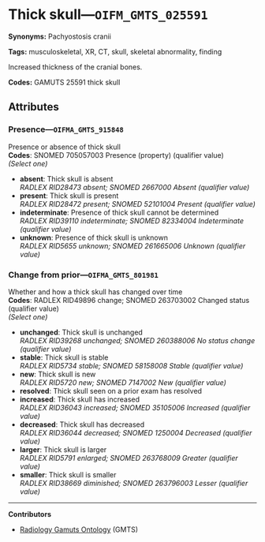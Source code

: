 # Thick skull—`OIFM_GMTS_025591`

**Synonyms:** Pachyostosis cranii

**Tags:** musculoskeletal, XR, CT, skull, skeletal abnormality, finding

Increased thickness of the cranial bones.

**Codes:** GAMUTS 25591 thick skull

## Attributes

### Presence—`OIFMA_GMTS_915848`

Presence or absence of thick skull  
**Codes**: SNOMED 705057003 Presence (property) (qualifier value)  
*(Select one)*

- **absent**: Thick skull is absent  
_RADLEX RID28473 absent; SNOMED 2667000 Absent (qualifier value)_
- **present**: Thick skull is present  
_RADLEX RID28472 present; SNOMED 52101004 Present (qualifier value)_
- **indeterminate**: Presence of thick skull cannot be determined  
_RADLEX RID39110 indeterminate; SNOMED 82334004 Indeterminate (qualifier value)_
- **unknown**: Presence of thick skull is unknown  
_RADLEX RID5655 unknown; SNOMED 261665006 Unknown (qualifier value)_

### Change from prior—`OIFMA_GMTS_801981`

Whether and how a thick skull has changed over time  
**Codes**: RADLEX RID49896 change; SNOMED 263703002 Changed status (qualifier value)  
*(Select one)*

- **unchanged**: Thick skull is unchanged  
_RADLEX RID39268 unchanged; SNOMED 260388006 No status change (qualifier value)_
- **stable**: Thick skull is stable  
_RADLEX RID5734 stable; SNOMED 58158008 Stable (qualifier value)_
- **new**: Thick skull is new  
_RADLEX RID5720 new; SNOMED 7147002 New (qualifier value)_
- **resolved**: Thick skull seen on a prior exam has resolved  
- **increased**: Thick skull has increased  
_RADLEX RID36043 increased; SNOMED 35105006 Increased (qualifier value)_
- **decreased**: Thick skull has decreased  
_RADLEX RID36044 decreased; SNOMED 1250004 Decreased (qualifier value)_
- **larger**: Thick skull is larger  
_RADLEX RID5791 enlarged; SNOMED 263768009 Greater (qualifier value)_
- **smaller**: Thick skull is smaller  
_RADLEX RID38669 diminished; SNOMED 263796003 Lesser (qualifier value)_

---

**Contributors**

- [Radiology Gamuts Ontology](https://gamuts.net/) (GMTS)